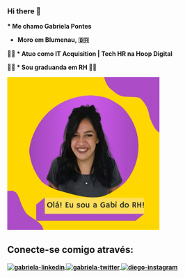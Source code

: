 ### Hi there 👋
  <b>
   * Me chamo Gabriela Pontes
  
   * Moro em Blumenau, :brazil: 
  
  :woman_technologist: * Atuo como IT Acquisition | Tech HR na Hoop Digital 	
  
 :woman_student: * Sou graduanda em RH :woman_student:	
  

![Gabriela](https://github.com/pontesgabriela/pontesgabriela/blob/98c0aac2e2e1b7d7919cafadcb51b13282595b60/Gabriela.jpg)
  
## Conecte-se comigo através:
<a href="https://www.linkedin.com/in/gabrielapontesrh/" target="_blank">
<img align="center" alt="gabriela-linkedin" height="30" width="40" src="https://upload.wikimedia.org/wikipedia/commons/e/e9/Linkedin_icon.svg" style="max-width:100%;">
</a>
<a href="https://www.twitter.com/gabi_dorh/" target="_blank">
<img align="center" alt="gabriela-twitter" height="30" width="40" src="https://github.com/johan/svg-cleanups/blob/master/logos/twitter.svg" style="max-width:100%;">
</a>
<a href="https://www.instagram.com/cravocanela.gabs/" target="_blank">
<img align="center" alt="diego-instagram" height="30" width="40" src="https://camo.githubusercontent.com/c9dacf0f25a1489fdbc6c0d2b41cda58b77fa210a13a886d6f99e027adfbd358/68747470733a2f2f6564656e742e6769746875622e696f2f537570657254696e7949636f6e732f696d616765732f7376672f696e7374616772616d2e737667" style="max-width:100%;">
</a>
<!--
**pontesgabriela/pontesgabriela** is a ✨ _special_ ✨ repository because its `README.md` (this file) appears on your GitHub profile.

Here are some ideas to get you started:

- 🔭 I’m currently working on ...
- 🌱 I’m currently learning ...
- 👯 I’m looking to collaborate on ...
- 🤔 I’m looking for help with ...
- 💬 Ask me about ...
- 📫 How to reach me: ...
- 😄 Pronouns: ...
- ⚡ Fun fact: ...
-->


